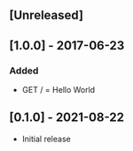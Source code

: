 ## [Unreleased]

## [1.0.0] - 2017-06-23

### Added
- GET / = Hello World

## [0.1.0] - 2021-08-22

- Initial release
